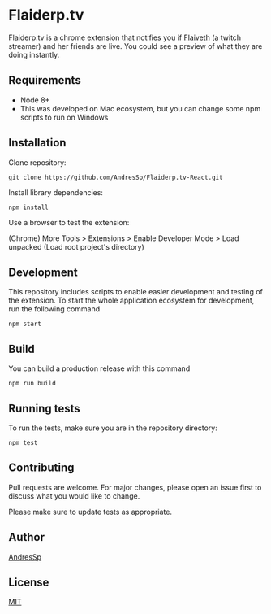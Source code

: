 # Flaiderp.tv

Flaiderp.tv is a chrome extension that notifies you if [Flaiveth](https://www.twitch.tv/flaiveth) (a twitch streamer) and her friends are live. You could see a preview of what they are doing instantly.

## Requirements
- Node 8+
- This was developed on Mac ecosystem, but you can change some npm scripts to run on Windows

## Installation

Clone repository:

```
git clone https://github.com/AndresSp/Flaiderp.tv-React.git
```

Install library dependencies:

```
npm install
```
Use a browser to test the extension:

(Chrome) More Tools > Extensions > Enable Developer Mode > Load unpacked (Load root project's directory)

## Development
This repository includes scripts to enable easier development and testing of the extension. To start the whole application ecosystem for development,  run the following command

```
npm start
```

## Build

You can build a production release with this command

```
npm run build
```

## Running tests
To run the tests, make sure you are in the repository directory:

```
npm test
```

## Contributing
Pull requests are welcome. For major changes, please open an issue first to discuss what you would like to change.

Please make sure to update tests as appropriate.

## Author
[AndresSp](https://github.com/AndresSp)

## License
[MIT](https://github.com/AndresSp/Flaiderp.tv/blob/master/LICENSE)
